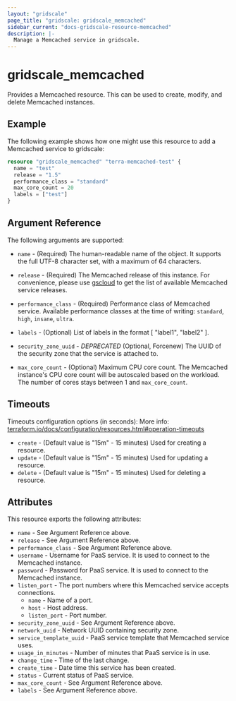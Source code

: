 ```yaml
---
layout: "gridscale"
page_title: "gridscale: gridscale_memcached"
sidebar_current: "docs-gridscale-resource-memcached"
description: |-
  Manage a Memcached service in gridscale.
---
```


# gridscale_memcached

Provides a Memcached resource. This can be used to create, modify, and delete Memcached instances.

## Example

The following example shows how one might use this resource to add a Memcached service to gridscale:

```terraform
resource "gridscale_memcached" "terra-memcached-test" {
  name = "test"
  release = "1.5"
  performance_class = "standard"
  max_core_count = 20
  labels = ["test"]
}
```

## Argument Reference

The following arguments are supported:

* `name` - (Required) The human-readable name of the object. It supports the full UTF-8 character set, with a maximum of 64 characters.

* `release` - (Required) The Memcached release of this instance. For convenience, please use [gscloud](https://github.com/gridscale/gscloud) to get the list of available Memcached service releases.

* `performance_class` - (Required) Performance class of Memcached service. Available performance classes at the time of writing: `standard`, `high`, `insane`, `ultra`.

* `labels` - (Optional) List of labels in the format [ "label1", "label2" ].

* `security_zone_uuid` -  *DEPRECATED* (Optional, Forcenew) The UUID of the security zone that the service is attached to.

* `max_core_count` - (Optional) Maximum CPU core count. The Memcached instance's CPU core count will be autoscaled based on the workload. The number of cores stays between 1 and `max_core_count`.

## Timeouts

Timeouts configuration options (in seconds):
More info: [terraform.io/docs/configuration/resources.html#operation-timeouts](https://www.terraform.io/docs/configuration/resources.html#operation-timeouts)

* `create` - (Default value is "15m" - 15 minutes) Used for creating a resource.
* `update` - (Default value is "15m" - 15 minutes) Used for updating a resource.
* `delete` - (Default value is "15m" - 15 minutes) Used for deleting a resource.

## Attributes

This resource exports the following attributes:

* `name` - See Argument Reference above.
* `release` - See Argument Reference above.
* `performance_class` - See Argument Reference above.
* `username` - Username for PaaS service. It is used to connect to the Memcached instance.
* `password` - Password for PaaS service. It is used to connect to the Memcached instance.
* `listen_port` - The port numbers where this Memcached service accepts connections.
  * `name` - Name of a port.
  * `host` - Host address.
  * `listen_port` - Port number.
* `security_zone_uuid` - See Argument Reference above.
* `network_uuid` - Network UUID containing security zone.
* `service_template_uuid` - PaaS service template that Memcached service uses.
* `usage_in_minutes` - Number of minutes that PaaS service is in use.
* `change_time` - Time of the last change.
* `create_time` - Date time this service has been created.
* `status` - Current status of PaaS service.
* `max_core_count` - See Argument Reference above.
* `labels` - See Argument Reference above.
